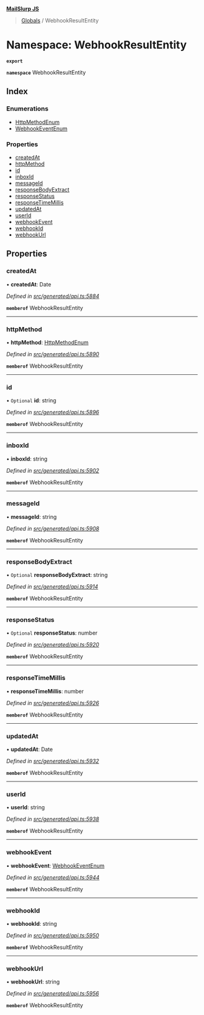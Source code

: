 **[MailSlurp JS](../README.md)**

> [Globals](../README.md) / WebhookResultEntity

# Namespace: WebhookResultEntity

**`export`** 

**`namespace`** WebhookResultEntity

## Index

### Enumerations

* [HttpMethodEnum](../enums/webhookresultentity.httpmethodenum.md)
* [WebhookEventEnum](../enums/webhookresultentity.webhookeventenum.md)

### Properties

* [createdAt](webhookresultentity.md#createdat)
* [httpMethod](webhookresultentity.md#httpmethod)
* [id](webhookresultentity.md#id)
* [inboxId](webhookresultentity.md#inboxid)
* [messageId](webhookresultentity.md#messageid)
* [responseBodyExtract](webhookresultentity.md#responsebodyextract)
* [responseStatus](webhookresultentity.md#responsestatus)
* [responseTimeMillis](webhookresultentity.md#responsetimemillis)
* [updatedAt](webhookresultentity.md#updatedat)
* [userId](webhookresultentity.md#userid)
* [webhookEvent](webhookresultentity.md#webhookevent)
* [webhookId](webhookresultentity.md#webhookid)
* [webhookUrl](webhookresultentity.md#webhookurl)

## Properties

### createdAt

•  **createdAt**: Date

*Defined in [src/generated/api.ts:5884](https://github.com/mailslurp/mailslurp-client/blob/e4d4355/src/generated/api.ts#L5884)*

**`memberof`** WebhookResultEntity

___

### httpMethod

•  **httpMethod**: [HttpMethodEnum](../enums/webhookresultentity.httpmethodenum.md)

*Defined in [src/generated/api.ts:5890](https://github.com/mailslurp/mailslurp-client/blob/e4d4355/src/generated/api.ts#L5890)*

**`memberof`** WebhookResultEntity

___

### id

• `Optional` **id**: string

*Defined in [src/generated/api.ts:5896](https://github.com/mailslurp/mailslurp-client/blob/e4d4355/src/generated/api.ts#L5896)*

**`memberof`** WebhookResultEntity

___

### inboxId

•  **inboxId**: string

*Defined in [src/generated/api.ts:5902](https://github.com/mailslurp/mailslurp-client/blob/e4d4355/src/generated/api.ts#L5902)*

**`memberof`** WebhookResultEntity

___

### messageId

•  **messageId**: string

*Defined in [src/generated/api.ts:5908](https://github.com/mailslurp/mailslurp-client/blob/e4d4355/src/generated/api.ts#L5908)*

**`memberof`** WebhookResultEntity

___

### responseBodyExtract

• `Optional` **responseBodyExtract**: string

*Defined in [src/generated/api.ts:5914](https://github.com/mailslurp/mailslurp-client/blob/e4d4355/src/generated/api.ts#L5914)*

**`memberof`** WebhookResultEntity

___

### responseStatus

• `Optional` **responseStatus**: number

*Defined in [src/generated/api.ts:5920](https://github.com/mailslurp/mailslurp-client/blob/e4d4355/src/generated/api.ts#L5920)*

**`memberof`** WebhookResultEntity

___

### responseTimeMillis

•  **responseTimeMillis**: number

*Defined in [src/generated/api.ts:5926](https://github.com/mailslurp/mailslurp-client/blob/e4d4355/src/generated/api.ts#L5926)*

**`memberof`** WebhookResultEntity

___

### updatedAt

•  **updatedAt**: Date

*Defined in [src/generated/api.ts:5932](https://github.com/mailslurp/mailslurp-client/blob/e4d4355/src/generated/api.ts#L5932)*

**`memberof`** WebhookResultEntity

___

### userId

•  **userId**: string

*Defined in [src/generated/api.ts:5938](https://github.com/mailslurp/mailslurp-client/blob/e4d4355/src/generated/api.ts#L5938)*

**`memberof`** WebhookResultEntity

___

### webhookEvent

•  **webhookEvent**: [WebhookEventEnum](../enums/webhookresultentity.webhookeventenum.md)

*Defined in [src/generated/api.ts:5944](https://github.com/mailslurp/mailslurp-client/blob/e4d4355/src/generated/api.ts#L5944)*

**`memberof`** WebhookResultEntity

___

### webhookId

•  **webhookId**: string

*Defined in [src/generated/api.ts:5950](https://github.com/mailslurp/mailslurp-client/blob/e4d4355/src/generated/api.ts#L5950)*

**`memberof`** WebhookResultEntity

___

### webhookUrl

•  **webhookUrl**: string

*Defined in [src/generated/api.ts:5956](https://github.com/mailslurp/mailslurp-client/blob/e4d4355/src/generated/api.ts#L5956)*

**`memberof`** WebhookResultEntity
